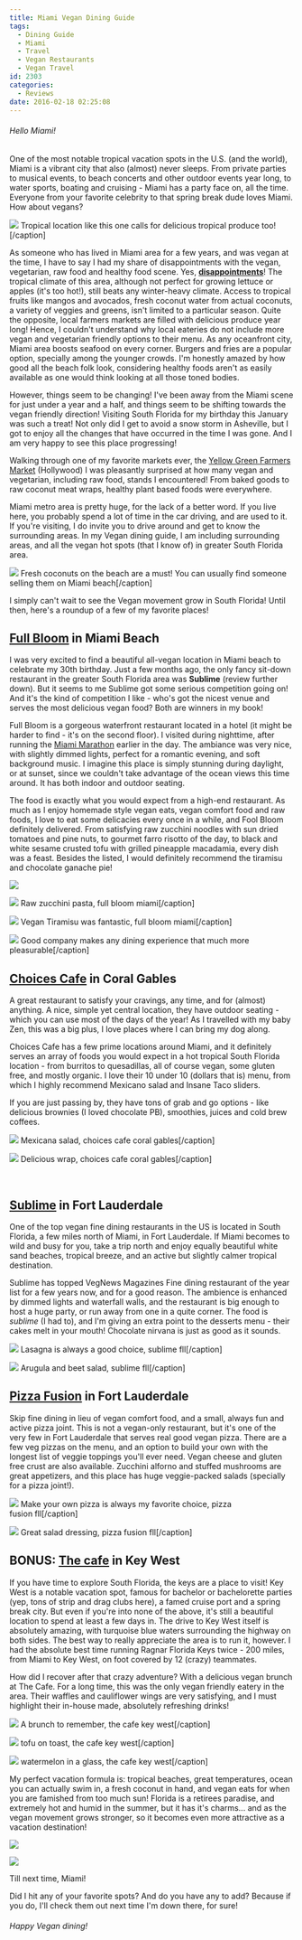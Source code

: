 ```yaml
---
title: Miami Vegan Dining Guide
tags:
  - Dining Guide
  - Miami
  - Travel
  - Vegan Restaurants
  - Vegan Travel
id: 2303
categories:
  - Reviews
date: 2016-02-18 02:25:08
---
```


###### Hello Miami!

One of the most notable tropical vacation spots in the U.S. (and the world), Miami is a vibrant city that also (almost) never sleeps. From private&nbsp;parties to musical&nbsp;events, to beach concerts&nbsp;and other outdoor events year long, to water sports, boating and cruising - Miami has a party face on, all the time. Everyone from your favorite celebrity to that spring break dude loves Miami. How about vegans?

![](/images/miamidining.jpg) Tropical location like this one calls for delicious tropical produce too![/caption]

As someone who has lived in Miami area for a few years, and was vegan at the time, I have to say I had my share of disappointments with the vegan, vegetarian, raw food and healthy food scene. Yes, <span style="text-decoration: underline;">**disappointments**</span>! The tropical climate of this area, although not perfect for growing lettuce or apples (it's too hot!), still beats any winter-heavy climate. Access to tropical fruits like mangos and avocados, fresh coconut water from actual coconuts, a variety of veggies and greens, isn't limited to a particular season. Quite the opposite, local farmers markets are filled with delicious produce year long! Hence, I couldn't understand why local eateries do not include more vegan and vegetarian friendly options to their menu. As any oceanfront city, Miami area boosts seafood on every corner. Burgers and fries are a popular option, specially among the younger crowds. I'm honestly amazed by how good all the beach folk look, considering healthy foods aren't as easily available as one would think looking at all those toned bodies.&nbsp;

However, things seem to be changing! I've been away from the Miami scene for just under a year and a half, and things seem to be shifting towards the vegan friendly direction! Visiting South Florida for my birthday this January was such a treat! Not only did I get to avoid a snow storm in Asheville, but I got to enjoy all the changes that have occurred in the time I was gone. And I am very happy to see this place progressing!

Walking through one of my favorite markets ever, the [Yellow Green Farmers Market](http://www.ygfarmersmarket.com/)&nbsp;(Hollywood)&nbsp;I was pleasantly surprised at how many vegan and vegetarian, including raw food, stands I encountered! From baked goods to raw coconut meat wraps, healthy plant based foods were everywhere.

Miami metro area is pretty&nbsp;huge, for the lack of a better word. If you live here, you probably spend a lot of time in the car driving, and are used to it. If you're visiting, I do invite you to drive around and get to know the surrounding areas. In my Vegan dining guide, I am including surrounding areas, and all the vegan hot spots (that I know of) in greater South Florida area.

![](/images/coconutwater1.jpg) Fresh coconuts on the beach are a must! You can usually find someone selling them on Miami beach[/caption]

I simply can't wait to see the Vegan movement grow in South Florida! Until then, here's a roundup of a few of my favorite places!

## [Full Bloom](http://www.fullbloomvegan.com/) in Miami Beach

I was very excited to find a beautiful all-vegan location in Miami beach to celebrate my 30th birthday. Just a few months ago, the only fancy sit-down restaurant in the greater South Florida area was **Sublime** (review further down). But it seems to me Sublime got some serious competition going on! And it's the kind of competition I like - who's got the nicest venue and serves the most delicious vegan food? Both are winners in my book!

Full Bloom is a gorgeous waterfront restaurant located in a hotel (it might be harder to find - it's on the second floor). I visited during nighttime, after running the [Miami Marathon](http://girlintheraw.com/miami-marathon-race-recap-my-30th-birthday/) earlier in the day. The ambiance was very nice, with slightly dimmed lights, perfect for a romantic evening, and soft background music. I imagine this place is simply stunning during daylight, or at sunset, since we couldn't take advantage of the ocean views this time around. It has both indoor and outdoor seating.&nbsp;

The food is exactly what you would expect from a high-end restaurant. As much as I enjoy homemade style vegan eats, vegan comfort food and raw foods, I love to eat some delicacies every once in a while, and Fool Bloom definitely delivered. From satisfying raw zucchini noodles with sun dried tomatoes and pine nuts, to gourmet farro risotto of the day, to black and white sesame crusted tofu with grilled pineapple macadamia, every dish was a feast. Besides the listed, I would definitely recommend the tiramisu and chocolate ganache pie!

![](/images/fullbloom.jpg)

![](/images/fullbloom1.jpg) Raw zucchini pasta, full bloom miami[/caption]

![](/images/fullbloom2.jpg) Vegan Tiramisu was fantastic, full bloom miami[/caption]

![](/images/fullbloom5.jpg) Good company makes any dining experience that much more pleasurable[/caption]

## [Choices Cafe](http://www.choicescafemiami-coralgables.com/) in Coral Gables&nbsp;

A great restaurant to satisfy your cravings, any time, and for (almost) anything. A nice, simple yet central location, they have outdoor seating - which you can use most of the days of the year! As I travelled with my baby Zen, this was a big plus, I love places where I can bring my dog along.

Choices Cafe has a few prime locations around Miami, and it definitely serves an array of foods you would expect in a hot tropical South Florida location - from burritos to quesadillas, all of course vegan, some gluten free, and mostly organic. I love their 10 under 10 (dollars that is) menu, from which I highly recommend Mexicano salad and Insane Taco sliders.&nbsp;

If you are just passing by, they have tons of grab and go options - like delicious brownies (I loved chocolate PB), smoothies, juices and cold brew coffees.&nbsp;

![](/images/choicescafe2-e1455723020238.jpg) Mexicana salad, choices cafe coral gables[/caption]

![](/images/choicescafe1.jpg) Delicious wrap, choices cafe coral gables[/caption]

&nbsp;

## [Sublime](http://www.sublimerestaurant.com/) in Fort Lauderdale&nbsp;

One of the top vegan fine dining restaurants in the US is located in South Florida, a few miles north of Miami, in Fort Lauderdale. If Miami becomes to wild and busy for you, take a trip north and enjoy equally beautiful white sand beaches, tropical breeze, and an active but slightly calmer tropical destination.&nbsp;

Sublime has topped VegNews Magazines Fine dining restaurant of the year list for a few years now, and for a good reason. The ambience is enhanced by dimmed lights and waterfall walls, and the restaurant is big enough to host a huge party, or run away from one in a quite corner. The food is _sublime_ (I had to), and I'm giving an extra point to the desserts menu - their cakes melt in your mouth! Chocolate nirvana is just as good as it sounds.&nbsp;

![](/images/sublime2-1.jpg) Lasagna is always a good choice, sublime fll[/caption]

![](/images/sumblime1.jpg) Arugula and beet salad, sublime fll[/caption]

## [Pizza Fusion](http://pizzafusion.com/) in Fort Lauderdale&nbsp;

Skip fine dining in lieu&nbsp;of vegan comfort food, and a small, always fun and active pizza joint. This is not a vegan-only restaurant, but it's one of the very few in Fort Lauderdale that serves real good vegan pizza. There are a few veg pizzas on the menu, and an option to build your own with the longest list of veggie toppings you'll ever need. Vegan cheese and gluten free crust are also available. Zucchini alforno and stuffed mushrooms are great appetizers, and this place has huge veggie-packed salads (specially for a pizza joint!).

![](/images/pizzafushion3.jpg) Make your own pizza is always my favorite choice, pizza fusion&nbsp;fll[/caption]

![](/images/pizzafushion4.jpg) Great salad dressing, pizza fusion fll[/caption]

## BONUS: [The cafe](http://www.thecafekw.com/) in Key West

If you have time to explore South Florida, the keys are a place to visit! Key West is a notable vacation spot, famous&nbsp;for bachelor or bachelorette parties (yep, tons of strip and drag clubs here), a famed cruise port and a spring break city. But even if you're into none of the above, it's still a beautiful location to spend at least a few days in. The drive to Key West itself is absolutely amazing, with turquoise blue waters surrounding the highway on both sides. The best way to really appreciate the area is to run it, however. I had the absolute best time running Ragnar Florida Keys twice - 200 miles, from Miami to Key West, on foot covered by 12 (crazy) teammates.&nbsp;

How did I recover after that crazy adventure? With a delicious vegan brunch at The Cafe. For a long time, this was the only vegan friendly eatery in the area. Their waffles and cauliflower wings are very satisfying, and I must highlight their in-house made, absolutely refreshing drinks!

![](/images/keywest1.jpg) A brunch to remember, the cafe key west[/caption]

![](/images/keywest3.jpg) tofu on toast, the cafe key west[/caption]

![](/images/keywest4.jpg) watermelon in a glass, the cafe key west[/caption]

My perfect vacation formula is: tropical beaches, great temperatures, ocean you can actually swim in, a fresh coconut in hand, and vegan eats for when you are famished from too much sun! Florida is a retirees paradise, and extremely hot and humid in the summer, but it has it's charms... and as the vegan movement grows stronger, so it becomes even more attractive as a vacation destination!

![](/images/keywest2.jpg)

![](/images/coconutwater2.jpg)

Till next time, Miami!

Did I hit any of your favorite spots? And do you have any to add? Because if you do, I'll check them out next time I'm down there, for sure!&nbsp;

###### Happy Vegan dining!&nbsp;

&nbsp;

&nbsp;
